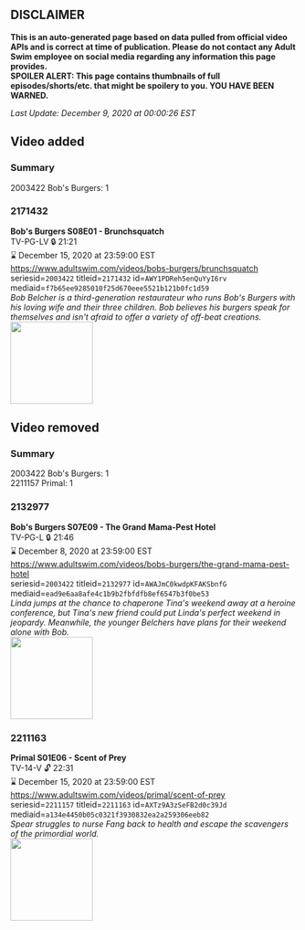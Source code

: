 ## DISCLAIMER
**This is an auto-generated page based on data pulled from official video APIs and is correct at time of publication. Please do not contact any Adult Swim employee on social media regarding any information this page provides.**  
**SPOILER ALERT: This page contains thumbnails of full episodes/shorts/etc. that might be spoilery to you. YOU HAVE BEEN WARNED.**  

_Last Update: December 9, 2020 at 00:00:26 EST_
## Video added
### Summary
2003422 Bob's Burgers: 1  
### 2171432
**Bob's Burgers S08E01 - Brunchsquatch**  
TV-PG-LV 🔒 21:21  
⌛ December 15, 2020 at 23:59:00 EST  
https://www.adultswim.com/videos/bobs-burgers/brunchsquatch  
seriesid=`2003422` titleid=`2171432` id=`AWY1PDReh5enQuYyI6rv` mediaid=`f7b65ee9285010f25d670eee5521b121b0fc1d59`  
_Bob Belcher is a third-generation restaurateur who runs Bob's Burgers with his loving wife and their three children. Bob believes his burgers speak for themselves and isn't afraid to offer a variety of off-beat creations._  
<a href="https://i.cdn.turner.com/adultswim/big/image-upload/thumbnails/thumb-2_image-154325465279617.jpg"><img src="https://i.cdn.turner.com/adultswim/big/image-upload/thumbnails/thumb-2_image-154325465279617.jpg" height="144px" /></a>
## Video removed
### Summary
2003422 Bob's Burgers: 1  
2211157 Primal: 1  
### 2132977
**Bob's Burgers S07E09 - The Grand Mama-Pest Hotel**  
TV-PG-L 🔒 21:46  
⌛ December 8, 2020 at 23:59:00 EST  
https://www.adultswim.com/videos/bobs-burgers/the-grand-mama-pest-hotel  
seriesid=`2003422` titleid=`2132977` id=`AWAJmC0kwdpKFAKSbnfG` mediaid=`ead9e6aa8afe4c1b9b2fbfdfb8ef6547b3f0be53`  
_Linda jumps at the chance to chaperone Tina's weekend away at a heroine conference, but Tina's new friend could put Linda's perfect weekend in jeopardy. Meanwhile, the younger Belchers have plans for their weekend alone with Bob._  
<a href="https://i.cdn.turner.com/adultswim/big/image-upload/thumbnails/thumb-2_image-151361132028519.jpg"><img src="https://i.cdn.turner.com/adultswim/big/image-upload/thumbnails/thumb-2_image-151361132028519.jpg" height="144px" /></a>
### 2211163
**Primal S01E06 - Scent of Prey**  
TV-14-V 🔓 22:31  
⌛ December 15, 2020 at 23:59:00 EST  
https://www.adultswim.com/videos/primal/scent-of-prey  
seriesid=`2211157` titleid=`2211163` id=`AXTz9A3zSeFB2d0c39Jd` mediaid=`a134e4450b05c0321f3930832ea2a259306eeb82`  
_Spear struggles to nurse Fang back to health and escape the scavengers of the primordial world._  
<a href="https://media.cdn.adultswim.com/uploads/20201005/thumbnails/2_201051249559-Primal_006_dup-20200417.jpg"><img src="https://media.cdn.adultswim.com/uploads/20201005/thumbnails/2_201051249559-Primal_006_dup-20200417.jpg" height="144px" /></a>
